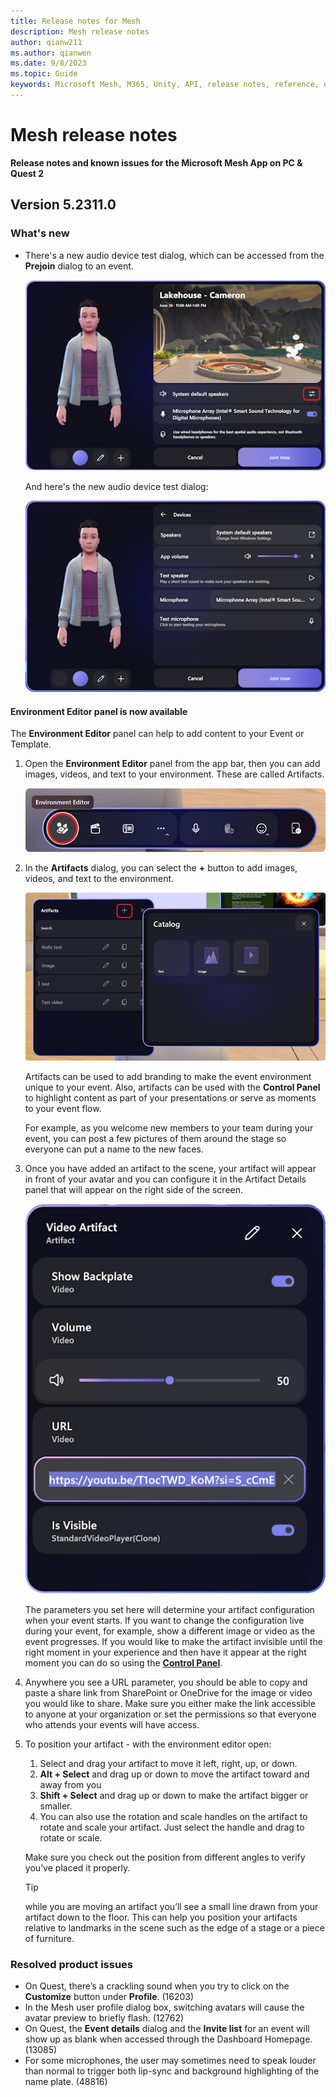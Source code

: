```yaml
---
title: Release notes for Mesh
description: Mesh release notes
author: qianw211    
ms.author: qianwen
ms.date: 9/8/2023
ms.topic: Guide
keywords: Microsoft Mesh, M365, Unity, API, release notes, reference, documentation, features, performance
---
```


# Mesh release notes

**Release notes and known issues for the Microsoft Mesh App on PC & Quest 2**

## Version 5.2311.0

### What's new

* There's a new audio device test dialog, which can be accessed from the **Prejoin** dialog to an event.

    ![A screenshot of the Mesh prejoin screen](media/mesh-prejoin-screen.png)

    And here's the new audio device test dialog:

    ![A screenshot of the audio device test dialog that can be accessed from the prejoin screen](media/audio-device-test-ui.png)

#### Environment Editor panel is now available

The **Environment Editor** panel can help to add content to your Event or Template. 

1. Open the **Environment Editor** panel from the app bar, then you can add images, videos, and text to your environment. These are called Artifacts.  

    ![A screenshot of the Mesh event app bar](media/environment-editor.png)

2. In the **Artifacts** dialog, you can select the **+** button to add images, videos, and text to the environment.

    ![A screenshot of the Artifacts dialog](media/artifacts-dialog.png)

    Artifacts can be used to add branding to make the event environment unique to your event. Also, artifacts can be used with the **Control Panel** to highlight content as part of your presentations or serve as moments to your event flow.

    For example, as you welcome new members to your team during your event, you can post a few pictures of them around the stage so everyone can put a name to the new faces.

3. Once you have added an artifact to the scene, your artifact will appear in front of your avatar and you can configure it in the Artifact Details panel that will appear on the right side of the screen. 

    ![A screenshot of the Artifacts details panel](media/video-artifact.png)
 
    The parameters you set here will determine your artifact configuration when your event starts. If you want to change the configuration live during your event, for example, show a different image or video as the event progresses. If you would like to make the artifact invisible until the right moment in your experience and then have it appear at the right moment you can do so using the [**Control Panel**](../use/events-guide/customize-event.md#prepare-content-with-the-control-panel). </mark>

4. Anywhere you see a URL parameter, you should be able to copy and paste a share link from SharePoint or OneDrive for the image or video you would like to share. Make sure you either make the link accessible to anyone at your organization or set the permissions so that everyone who attends your events will have access. 
1. To position your artifact - with the environment editor open:

    1. Select and drag your artifact to move it left, right, up, or down. 
    1. **Alt + Select** and drag up or down to move the artifact toward and away from you 
    1. **Shift + Select** and drag up or down to make the artifact bigger or smaller. 
    1. You can also use the rotation and scale handles on the artifact to rotate and scale your artifact. Just select the handle and drag to rotate or scale. 
 
    Make sure you check out the position from different angles to verify you’ve placed it properly. 
    
    >[!Tip]
    >while you are moving an artifact you’ll see a small line drawn from your artifact down to the floor. This can help you position your artifacts relative to landmarks in the scene such as the edge of a stage or a piece of furniture. 

### Resolved product issues

* On Quest, there’s a crackling sound when you try to click on the **Customize** button under **Profile**. (16203)
* In the Mesh user profile dialog box, switching avatars will cause the avatar preview to briefly flash. (12762)
* On Quest, the **Event details** dialog and the **Invite list** for an event will show up as blank when accessed through the Dashboard Homepage. (13085)
* For some microphones, the user may sometimes need to speak louder than normal to trigger both lip-sync and background highlighting of the name plate. (48816)
